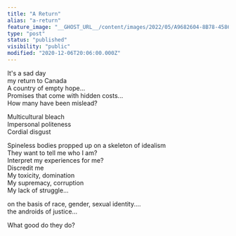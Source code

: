 ```yaml
---
title: "A Return"
alias: "a-return"
feature_image: "__GHOST_URL__/content/images/2022/05/A9682604-8B78-4586-800A-E4648F03DFB0.jpeg"
type: "post"
status: "published"
visibility: "public"
modified: "2020-12-06T20:06:00.000Z"
---
```


<p>It's a sad day<br>my return to Canada<br>A country of empty hope...<br>Promises that come with hidden costs...<br>How many have been mislead?</p><p>Multicultural bleach<br>Impersonal politeness<br>Cordial disgust</p><p>Spineless bodies propped up on a skeleton of idealism<br>They want to tell me who I am?<br>Interpret my experiences for me?<br>Discredit me<br>My toxicity, domination<br>My supremacy, corruption<br>My lack of struggle...</p><p>on the basis of race, gender, sexual identity....<br>the androids of justice...</p><p>What good do they do?</p>
